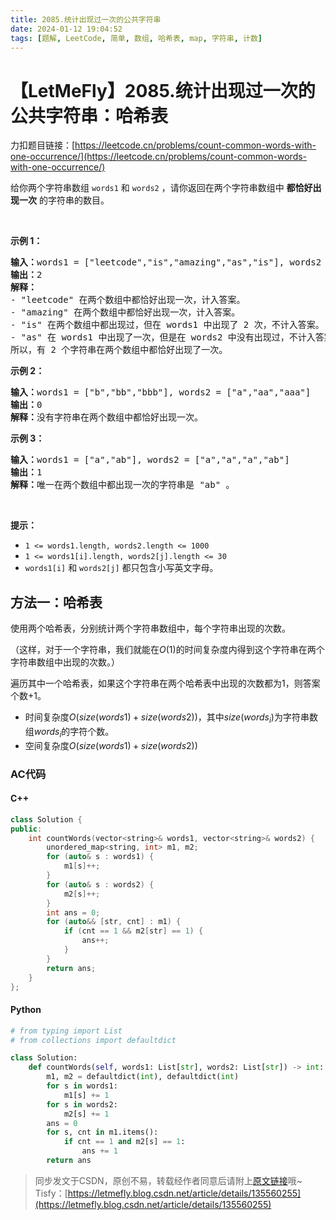 ```yaml
---
title: 2085.统计出现过一次的公共字符串
date: 2024-01-12 19:04:52
tags: [题解, LeetCode, 简单, 数组, 哈希表, map, 字符串, 计数]
---
```


# 【LetMeFly】2085.统计出现过一次的公共字符串：哈希表

力扣题目链接：[https://leetcode.cn/problems/count-common-words-with-one-occurrence/](https://leetcode.cn/problems/count-common-words-with-one-occurrence/)

<p>给你两个字符串数组&nbsp;<code>words1</code>&nbsp;和&nbsp;<code>words2</code>&nbsp;，请你返回在两个字符串数组中 <strong>都恰好出现一次</strong>&nbsp;的字符串的数目。</p>

<p>&nbsp;</p>

<p><strong>示例 1：</strong></p>

<pre>
<b>输入：</b>words1 = ["leetcode","is","amazing","as","is"], words2 = ["amazing","leetcode","is"]
<b>输出：</b>2
<strong>解释：</strong>
- "leetcode" 在两个数组中都恰好出现一次，计入答案。
- "amazing" 在两个数组中都恰好出现一次，计入答案。
- "is" 在两个数组中都出现过，但在 words1 中出现了 2 次，不计入答案。
- "as" 在 words1 中出现了一次，但是在 words2 中没有出现过，不计入答案。
所以，有 2 个字符串在两个数组中都恰好出现了一次。
</pre>

<p><strong>示例 2：</strong></p>

<pre>
<b>输入：</b>words1 = ["b","bb","bbb"], words2 = ["a","aa","aaa"]
<b>输出：</b>0
<b>解释：</b>没有字符串在两个数组中都恰好出现一次。
</pre>

<p><strong>示例 3：</strong></p>

<pre>
<b>输入：</b>words1 = ["a","ab"], words2 = ["a","a","a","ab"]
<b>输出：</b>1
<b>解释：</b>唯一在两个数组中都出现一次的字符串是 "ab" 。
</pre>

<p>&nbsp;</p>

<p><strong>提示：</strong></p>

<ul>
	<li><code>1 &lt;= words1.length, words2.length &lt;= 1000</code></li>
	<li><code>1 &lt;= words1[i].length, words2[j].length &lt;= 30</code></li>
	<li><code>words1[i]</code> 和&nbsp;<code>words2[j]</code>&nbsp;都只包含小写英文字母。</li>
</ul>


    
## 方法一：哈希表

使用两个哈希表，分别统计两个字符串数组中，每个字符串出现的次数。

（这样，对于一个字符串，我们就能在$O(1)$的时间复杂度内得到这个字符串在两个字符串数组中出现的次数。）

遍历其中一个哈希表，如果这个字符串在两个哈希表中出现的次数都为$1$，则答案个数$+1$。

+ 时间复杂度$O(size(words1) + size(words2))$，其中$size(words_i)$为字符串数组$words_i$的字符个数。
+ 空间复杂度$O(size(words1) + size(words2))$

### AC代码

#### C++

```cpp
class Solution {
public:
    int countWords(vector<string>& words1, vector<string>& words2) {
        unordered_map<string, int> m1, m2;
        for (auto& s : words1) {
            m1[s]++;
        }
        for (auto& s : words2) {
            m2[s]++;
        }
        int ans = 0;
        for (auto&& [str, cnt] : m1) {
            if (cnt == 1 && m2[str] == 1) {
                ans++;
            }
        }
        return ans;
    }
};
```

#### Python

```python
# from typing import List
# from collections import defaultdict

class Solution:
    def countWords(self, words1: List[str], words2: List[str]) -> int:
        m1, m2 = defaultdict(int), defaultdict(int)
        for s in words1:
            m1[s] += 1
        for s in words2:
            m2[s] += 1
        ans = 0
        for s, cnt in m1.items():
            if cnt == 1 and m2[s] == 1:
                ans += 1
        return ans
```

> 同步发文于CSDN，原创不易，转载经作者同意后请附上[原文链接](https://blog.tisfy.eu.org/2024/01/12/LeetCode%202085.%E7%BB%9F%E8%AE%A1%E5%87%BA%E7%8E%B0%E8%BF%87%E4%B8%80%E6%AC%A1%E7%9A%84%E5%85%AC%E5%85%B1%E5%AD%97%E7%AC%A6%E4%B8%B2/)哦~
> Tisfy：[https://letmefly.blog.csdn.net/article/details/135560255](https://letmefly.blog.csdn.net/article/details/135560255)
